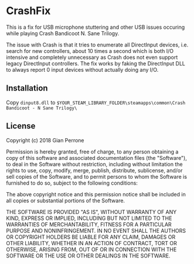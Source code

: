 # CrashFix

This is a fix for USB microphone stuttering and other USB issues occuring while playing Crash Bandicoot N. Sane Trilogy.

The issue with Crash is that it tries to enumerate all DirectInput devices, i.e. search for new controllers, about 10 times a second which is both I/O intensive and completely unnecessary as Crash does not even support legacy DirectInput controllers. The fix works by faking the DirectInput DLL to always report 0 input devices without actually doing any I/O.

## Installation

Copy `dinput8.dll` to `$YOUR_STEAM_LIBRARY_FOLDER\steamapps\common\Crash Bandicoot - N Sane Trilogy\`

## License

Copyright (c) 2018 Gian Perrone

Permission is hereby granted, free of charge, to any person obtaining a copy
of this software and associated documentation files (the "Software"), to deal
in the Software without restriction, including without limitation the rights
to use, copy, modify, merge, publish, distribute, sublicense, and/or sell
copies of the Software, and to permit persons to whom the Software is
furnished to do so, subject to the following conditions:

The above copyright notice and this permission notice shall be included in all
copies or substantial portions of the Software.

THE SOFTWARE IS PROVIDED "AS IS", WITHOUT WARRANTY OF ANY KIND, EXPRESS OR
IMPLIED, INCLUDING BUT NOT LIMITED TO THE WARRANTIES OF MERCHANTABILITY,
FITNESS FOR A PARTICULAR PURPOSE AND NONINFRINGEMENT. IN NO EVENT SHALL THE
AUTHORS OR COPYRIGHT HOLDERS BE LIABLE FOR ANY CLAIM, DAMAGES OR OTHER
LIABILITY, WHETHER IN AN ACTION OF CONTRACT, TORT OR OTHERWISE, ARISING FROM,
OUT OF OR IN CONNECTION WITH THE SOFTWARE OR THE USE OR OTHER DEALINGS IN THE
SOFTWARE.
